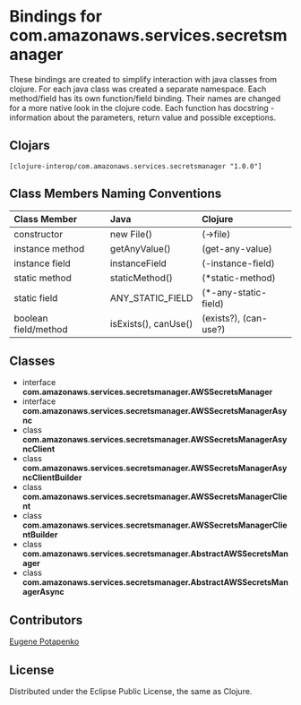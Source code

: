 # Bindings for com.amazonaws.services.secretsmanager

These bindings are created to simplify interaction with java classes from clojure.
For each java class was created a separate namespace.
Each method/field has its own function/field binding.
Their names are changed for a more native look in the clojure code. Each function has docstring - information about the parameters, return value and possible exceptions.

## Clojars

```
[clojure-interop/com.amazonaws.services.secretsmanager "1.0.0"]
```

## Class Members Naming Conventions

| Class Member | Java | Clojure |
|:--|:--|:--|
| constructor | new File() | (->file) |
| instance method | getAnyValue() | (get-any-value) |
| instance field | instanceField | (-instance-field) |
| static method | staticMethod() | (*static-method) |
| static field | ANY_STATIC_FIELD | (*-any-static-field) |
| boolean field/method | isExists(), canUse() | (exists?), (can-use?) |

## Classes

- interface **com.amazonaws.services.secretsmanager.AWSSecretsManager**
- interface **com.amazonaws.services.secretsmanager.AWSSecretsManagerAsync**
- class **com.amazonaws.services.secretsmanager.AWSSecretsManagerAsyncClient**
- class **com.amazonaws.services.secretsmanager.AWSSecretsManagerAsyncClientBuilder**
- class **com.amazonaws.services.secretsmanager.AWSSecretsManagerClient**
- class **com.amazonaws.services.secretsmanager.AWSSecretsManagerClientBuilder**
- class **com.amazonaws.services.secretsmanager.AbstractAWSSecretsManager**
- class **com.amazonaws.services.secretsmanager.AbstractAWSSecretsManagerAsync**

## Contributors

[Eugene Potapenko](https://github.com/potapenko/)

## License

Distributed under the Eclipse Public License, the same as Clojure.
